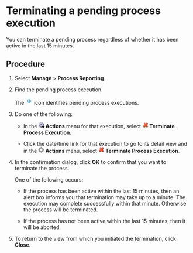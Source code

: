 # Terminating a pending process execution 

<head>
  <meta name="guidename" content="Integration"/>
  <meta name="context" content="GUID-e54237a5-6f4f-4a54-9f31-84473b929464"/>
</head>


You can terminate a pending process regardless of whether it has been active in the last 15 minutes.

## Procedure

1.  Select **Manage** \> **Process Reporting**.

2.  Find the pending process execution.

    The ![Light blue information icon](../Images/main-ic-clock-blue-19_9cb26506-f75f-4cb4-996b-acb251c5c195.jpg) icon identifies pending process executions.

3.  Do one of the following:

    -   In the **![Gear or Actions icon](../Images/main-ic-gear-blue-and-arrow-black-16_188e61d7-2204-48ad-b085-15fa4a70615d.jpg) Actions** menu for that execution, select **![Red X](../Images/main-ic-x-red-stylized-16_5cfc1d0e-0ef7-44cc-bacf-4b4116afca79.jpg) Terminate Process Execution**.

    -   Click the date/time link for that execution to go to its detail view and in the **![Gear or Actions icon](../Images/main-ic-gear-gray_54d864eb-b5de-4ee6-9b31-975dae0a5762.jpg) Actions** menu, select **![Red X](../Images/main-ic-x-red-stylized-16_5cfc1d0e-0ef7-44cc-bacf-4b4116afca79.jpg) Terminate Process Execution**.

4.  In the confirmation dialog, click **OK** to confirm that you want to terminate the process.

    One of the following occurs:

    -   If the process has been active within the last 15 minutes, then an alert box informs you that termination may take up to a minute. The execution may complete successfully within that minute. Otherwise the process will be terminated.

    -   If the process has not been active within the last 15 minutes, then it will be aborted.

5.  To return to the view from which you initiated the termination, click **Close**.